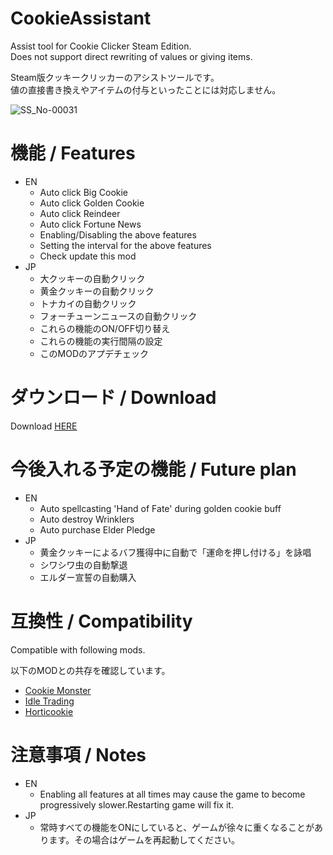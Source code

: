 # CookieAssistant
Assist tool for Cookie Clicker Steam Edition.  
Does not support direct rewriting of values or giving items.

Steam版クッキークリッカーのアシストツールです。  
値の直接書き換えやアイテムの付与といったことには対応しません。

![SS_No-00031](https://user-images.githubusercontent.com/5540614/132384942-601b281d-3a45-4bbf-b114-4bbe32c01f62.png)

# 機能 / Features

- EN
  - Auto click Big Cookie
  - Auto click Golden Cookie
  - Auto click Reindeer
  - Auto click Fortune News
  - Enabling/Disabling the above features
  - Setting the interval for the above features
  - Check update this mod
- JP
  - 大クッキーの自動クリック
  - 黄金クッキーの自動クリック
  - トナカイの自動クリック
  - フォーチューンニュースの自動クリック
  - これらの機能のON/OFF切り替え
  - これらの機能の実行間隔の設定
  - このMODのアプデチェック

# ダウンロード / Download

Download [HERE](https://github.com/hitsub/CookieAssistant/releases/latest/download/CookieAssistant.zip)

# 今後入れる予定の機能 / Future plan

- EN
  - Auto spellcasting 'Hand of Fate' during golden cookie buff
  - Auto destroy Wrinklers
  - Auto purchase Elder Pledge
- JP
  - 黄金クッキーによるバフ獲得中に自動で「運命を押し付ける」を詠唱
  - シワシワ虫の自動撃退
  - エルダー宣誓の自動購入

# 互換性 / Compatibility

Compatible with following mods.

以下のMODとの共存を確認しています。

- [Cookie Monster](https://github.com/CookieMonsterTeam/CookieMonster)
- [Idle Trading](https://klattmose.github.io/CookieClicker/)
- [Horticookie](https://klattmose.github.io/CookieClicker/)

# 注意事項 / Notes

- EN
  - Enabling all features at all times may cause the game to become progressively slower.Restarting game will fix it.
- JP
  - 常時すべての機能をONにしていると、ゲームが徐々に重くなることがあります。その場合はゲームを再起動してください。

